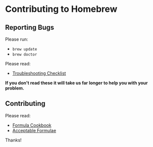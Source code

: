 Contributing to Homebrew
========================

Reporting Bugs
--------------
Please run:

* `brew update`
* `brew doctor`

Please read:

* [Troubleshooting Checklist](https://github.com/Homebrew/homebrew/wiki/troubleshooting)

**If you don't read these it will take us far longer to help you with your problem.**

Contributing
------------
Please read:

* [Formula Cookbook](https://github.com/Homebrew/homebrew/wiki/Formula-Cookbook)
* [Acceptable Formulae](https://github.com/Homebrew/homebrew/wiki/Acceptable-Formulae)

Thanks!
